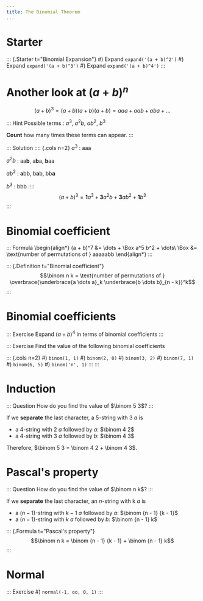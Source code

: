 ```yaml
---
title: The Binomial Theorem
...
```


# Starter

::: {.Starter t="Binomial Expansion"}
#) Expand `expand('(a + b)^2')`
#) Expand `expand('(a + b)^3')`
#) Expand `expand('(a + b)^4')`
:::

# Another look at $(a + b)^n$

$$(a + b)^3 = (a + b) (a + b) (a + b) = aaa + aab + aba + \dots$$

::: Hint
Possible terms
: $a^3$, $a^2 b$, $a b^2$, $b^3$

**Count** how many times these terms can appear.
:::

::: Solution
:::: {.cols n=2}
$a^3$
: aaa

$a^2 b$
: aa**b**, a**b**a, **b**aa

$a b^2$
: **a**bb, b**a**b, bb**a**

$b^3$
: bbb
::::
$$(a + b)^3 = \mathbf 1 a^3 + \mathbf 3 a^2 b + \mathbf 3 a b^2 + \mathbf 1 b^3$$
:::

# Binomial coefficient

::: Formula
\begin{align*}
(a + b)^7 &= \dots + \Box a^5 b^2 + \dots\\
\Box &= \text{number of permutations of } aaaaabb
\end{align*}
:::

::: {.Definition t="Binomial coefficient"}
$$\binom n k = \text{number of permutations of }
\overbrace{\underbrace{a \dots a}_k \underbrace{b \dots b}_{n - k}}^k$$
:::

# Binomial coefficients

::: Exercise
Expand $(a + b)^4$ in terms of binomial coefficients
:::

::: Exercise
Find the value of the following binomial coefficients

::: {.cols n=2}
#) `binom(1, 1)`
#) `binom(2, 0)`
#) `binom(3, 2)`
#) `binom(7, 1)`
#) `binom(6, 5)`
#) `binom('n', 1)`
:::
:::

# Induction

::: Question
How do you find the value of $\binom 5 3$?
:::

If we **separate** the last character, a $5$-string with 3 $a$ is

- a $4$-string with 2 $a$ followed by $a$: $\binom 4 2$
- a $4$-string with 3 $a$ followed by $b$: $\binom 4 3$

Therefore, $\binom 5 3 = \binom 4 2 + \binom 4 3$.

# Pascal's property

::: Question
How do you find the value of $\binom n k$?
:::

If we **separate** the last character, an $n$-string with k $a$ is

- a $(n - 1)$-string with $k - 1$ $a$ followed by $a$: $\binom {n - 1}
  {k - 1}$
- a $(n - 1)$-string with $k$ $a$ followed by $b$: $\binom {n - 1} k$

::: {.Formula t="Pascal's property"}
$$\binom n k = \binom {n - 1} {k - 1} + \binom {n - 1} k$$
:::

# Normal

::: Exercise
#) `normal(-1, oo, 0, 1)`
:::

